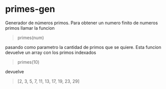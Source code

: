 # primes-gen
Generador de números primos. Para obtener un numero finito de numeros primos llamar la funcion

> primes(num)

pasando como parametro la cantidad de primos que se quiere. Esta funcion devuelve un array con los primos indexados

> primes(10)

devuelve

>[2, 3, 5, 7, 11, 13, 17, 19, 23, 29]
